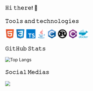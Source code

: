### 𝙷𝚒 𝚝𝚑𝚎𝚛𝚎! 👋

### 𝚃𝚘𝚘𝚕𝚜 𝚊𝚗𝚍 𝚝𝚎𝚌𝚑𝚗𝚘𝚕𝚘𝚐𝚒𝚎𝚜
<div style="display: inline_block">
    <img align="center" width="30px" src="https://github.com/devicons/devicon/blob/master/icons/html5/html5-original.svg">
    <img align="center" width="30px" src="https://github.com/devicons/devicon/blob/master/icons/css3/css3-original.svg">
    <img align="center" width="30px" src="https://github.com/devicons/devicon/blob/master/icons/typescript/typescript-original.svg">
    <img align="center" width="30px" src="https://github.com/devicons/devicon/blob/master/icons/java/java-original.svg">
    <img align="center" width="30px" src="https://github.com/devicons/devicon/blob/master/icons/c/c-original.svg">
    <img align="center" width="30px" src="https://github.com/devicons/devicon/blob/master/icons/rust/rust-original.svg">
    <img align="center" width="30px" src="https://github.com/devicons/devicon/blob/master/icons/csharp/csharp-original.svg">
    <img align="center" width="30px" src="https://github.com/devicons/devicon/blob/master/icons/docker/docker-plain-wordmark.svg"/>
</div>


### 𝙶𝚒𝚝𝙷𝚞𝚋 𝚂𝚝𝚊𝚝𝚜
![Top Langs](https://github-readme-stats.vercel.app/api/top-langs/?username=bettercaulvithor&layout=compact&theme=radical)


### 𝚂𝚘𝚌𝚒𝚊𝚕 𝙼𝚎𝚍𝚒𝚊𝚜
<div style="display: inline_block">
    <a target="_blank" href="https://www.linkedin.com/in/vithor-tinti/?locale=en_US">
        <img align="center" src="https://img.shields.io/badge/LinkedIn-0077B5?style=for-the-badge&logo=linkedin&logoColor=white" >
    </a>
</div>
</br>
